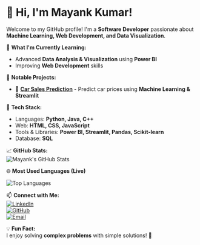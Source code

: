 
<!--
**thismayank1/thismayank1** is a ✨ _special_ ✨ repository because its `README.md` (this file) appears on your GitHub profile.
<p align="center">
  <img src="https://media.giphy.com/media/qgQUggAC3Pfv687qPC/giphy.gif" width="400" />
</p>

Here are some ideas to get you started:

- 🔭 I’m currently working on ...
- 🌱 I’m currently learning ...
- 👯 I’m looking to collaborate on ...
- 🤔 I’m looking for help with ...
- 💬 Ask me about ...
- 📫 How to reach me: ...
- 😄 Pronouns: ...
- ⚡ Fun fact: ...
-->
# 👋 Hi, I'm Mayank Kumar! 

Welcome to my GitHub profile! I'm a **Software Developer** passionate about **Machine Learning, Web Development, and Data Visualization**. 

🌱 **What I'm Currently Learning:**  
- Advanced **Data Analysis & Visualization** using **Power BI**  
- Improving **Web Development** skills  

📌 **Notable Projects:**  
- 🚗 **[Car Sales Prediction](https://mayank-car-price-prediction.streamlit.app)** - Predict car prices using **Machine Learning & Streamlit**  

🔧 **Tech Stack:**  
- Languages: **Python, Java, C++**  
- Web: **HTML, CSS, JavaScript**  
- Tools & Libraries: **Power BI, Streamlit, Pandas, Scikit-learn**  
- Database: **SQL**  

📈 **GitHub Stats:**  
![Mayank's GitHub Stats](https://github-readme-stats.vercel.app/api?username=thismayank1&show_icons=true&theme=tokyonight)  

🌐 **Most Used Languages (Live)**

![Top Languages](https://github-readme-stats.vercel.app/api/top-langs/?username=thismayank1&layout=compact&theme=tokyonight)



📫 **Connect with Me:**  
[![LinkedIn](https://img.shields.io/badge/-LinkedIn-0077B5?style=flat-square&logo=linkedin&logoColor=white)](https://linkedin.com/in/mayank-kumar-6742531b5)  
[![GitHub](https://img.shields.io/badge/-GitHub-181717?style=flat-square&logo=github&logoColor=white)](https://github.com/thismayank1)  
[![Email](https://img.shields.io/badge/-Email-D14836?style=flat-square&logo=gmail&logoColor=white)](mailto:mayank108108@gmail.com)  

💡 **Fun Fact:**  
I enjoy solving **complex problems** with simple solutions! 🚀  

